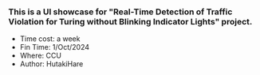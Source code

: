 ### This is a UI showcase for "Real-Time Detection of Traffic Violation for Turing without Blinking Indicator Lights" project.

+ Time cost: a week
+ Fin Time: 1/Oct/2024
+ Where: CCU
+ Author: HutakiHare
